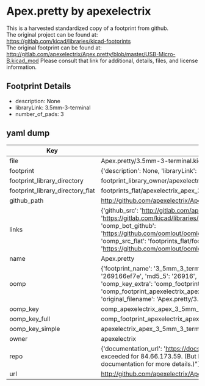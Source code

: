# Apex.pretty by apexelectrix  
This is a harvested standardized copy of a footprint from github.  
The original project can be found at:  
https://gitlab.com/kicad/libraries/kicad-footprints  
The original footprint can be found at:
http://gitlab.com/apexelectrix/Apex.pretty/blob/master/USB-Micro-B.kicad_mod
Please consult that link for additional, details, files, and license information.  
## Footprint Details
* description: None  
* libraryLink: 3.5mm-3-terminal  
* number_of_pads: 3  
## yaml dump  
| Key | Value |  
| --- | --- |  
| file | Apex.pretty/3.5mm-3-terminal.kicad_mod |  
| footprint | {'description': None, 'libraryLink': '3.5mm-3-terminal', 'number_of_pads': 3} |  
| footprint_library_directory | footprint_library_owner/apexelectrix_Apex.pretty |  
| footprint_library_directory_flat | footprints_flat/apexelectrix_apex_3_5mm_3_terminal/working |  
| github_path | http://github.com/apexelectrix/Apex.pretty/blob/master/3.5mm-3-terminal.kicad_mod |  
| links | {'github_src': 'http://gitlab.com/apexelectrix/Apex.pretty/blob/master/USB-Micro-B.kicad_mod', 'github_src_repo': 'https://gitlab.com/kicad/libraries/kicad-footprints', 'oomp_bot': 'footprints/apexelectrix_apex_3_5mm_3_terminal/working', 'oomp_bot_github': 'https://github.com/oomlout/oomlout_oomp_footprint_bot/tree/main/footprints/apexelectrix_apex_3_5mm_3_terminal/working', 'oomp_src_flat': 'footprints_flat/footprints_flat/apexelectrix_apex_3_5mm_3_terminal/working', 'oomp_src_flat_github': 'https://github.com/oomlout/oomlout_oomp_footprint_src/tree/main/footprints_flat/apexelectrix_apex_3_5mm_3_terminal/working'} |  
| name | Apex.pretty |  
| oomp | {'footprint_name': '3_5mm_3_terminal', 'library_name': 'apex', 'md5': '269166ef7eed8d5d10091dd4627199b4', 'md5_10': '269166ef7e', 'md5_5': '26916', 'md5_6': '269166', 'oomp_key': 'oomp_apexelectrix_apex_3_5mm_3_terminal', 'oomp_key_extra': 'oomp_footprint_apexelectrix_apex_3_5mm_3_terminal', 'oomp_key_full': 'oomp_footprint_apexelectrix_apex_3_5mm_3_terminal_269166', 'oomp_key_simple': 'apexelectrix_apex_3_5mm_3_terminal', 'original_filename': 'Apex.pretty/3.5mm-3-terminal.kicad_mod', 'owner_name': 'apexelectrix'} |  
| oomp_key | oomp_apexelectrix_apex_3_5mm_3_terminal |  
| oomp_key_full | oomp_footprint_apexelectrix_apex_3_5mm_3_terminal |  
| oomp_key_simple | apexelectrix_apex_3_5mm_3_terminal |  
| owner | apexelectrix |  
| repo | {'documentation_url': 'https://docs.github.com/rest/overview/resources-in-the-rest-api#rate-limiting', 'message': "API rate limit exceeded for 84.66.173.59. (But here's the good news: Authenticated requests get a higher rate limit. Check out the documentation for more details.)"} |  
| url | http://github.com/apexelectrix/Apex.pretty |  

